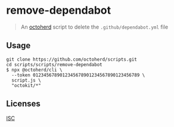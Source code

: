 # remove-dependabot

> An [octoherd](https://github.com/octoherd) script to delete the `.github/dependabot.yml` file

## Usage

```
git clone https://github.com/octoherd/scripts.git
cd scripts/scripts/remove-dependabot
$ npx @octoherd/cli \
  --token 0123456789012345678901234567890123456789 \
  script.js \
  "octokit/*"
```

## Licenses

[ISC](LICENSE.md)
